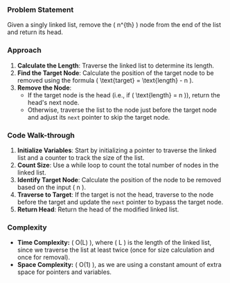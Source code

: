 ### Problem Statement
Given a singly linked list, remove the \( n^{th} \) node from the end of the list and return its head.

### Approach
1. **Calculate the Length**: Traverse the linked list to determine its length.
2. **Find the Target Node**: Calculate the position of the target node to be removed using the formula \( \text{target} = \text{length} - n \).
3. **Remove the Node**:
   - If the target node is the head (i.e., if \( \text{length} = n \)), return the head's next node.
   - Otherwise, traverse the list to the node just before the target node and adjust its `next` pointer to skip the target node.

### Code Walk-through
1. **Initialize Variables**: Start by initializing a pointer to traverse the linked list and a counter to track the size of the list.
2. **Count Size**: Use a while loop to count the total number of nodes in the linked list.
3. **Identify Target Node**: Calculate the position of the node to be removed based on the input \( n \).
4. **Traverse to Target**: If the target is not the head, traverse to the node before the target and update the `next` pointer to bypass the target node.
5. **Return Head**: Return the head of the modified linked list.

### Complexity
- **Time Complexity:** \( O(L) \), where \( L \) is the length of the linked list, since we traverse the list at least twice (once for size calculation and once for removal).
- **Space Complexity:** \( O(1) \), as we are using a constant amount of extra space for pointers and variables.
